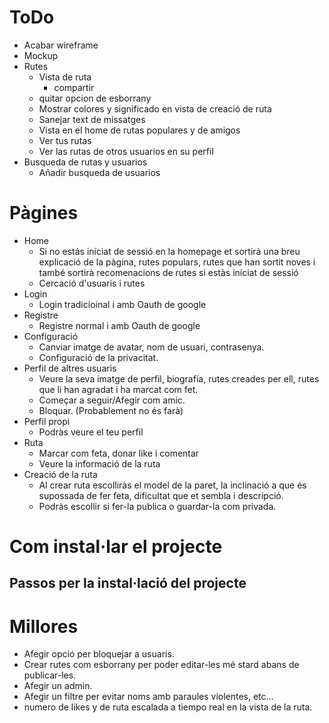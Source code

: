 # ToDo
- Acabar wireframe
- Mockup
- Rutes
    - Vista de ruta 
        - compartir
    - quitar opcion de esborrany
    - Mostrar colores y significado en vista de creació de ruta
    - Sanejar text de missatges 
    - Vista en el home de rutas populares y de amigos
    - Ver tus rutas 
    - Ver las rutas de otros usuarios en su perfil
- Busqueda de rutas y usuarios
    - Añadir busqueda de usuarios





# Pàgines
- Home 
    - Si no estás iniciat de sessió en la homepage et sortirà una breu explicació de la pàgina, rutes populars,  rutes que han sortit noves i també sortirà recomenacions de rutes si estàs iniciat de sessió
    - Cercació d'usuaris i rutes
- Login
    - Login tradicioinal i amb Oauth de google
- Registre
    - Registre normal i amb Oauth de google
- Configuració
    - Canviar imatge de avatar, nom de usuari, contrasenya.
    - Configuració de la privacitat.
- Perfil de altres usuaris
    - Veure la seva imatge de perfil, biografía, rutes creades per ell, rutes que li han agradat i ha marcat com fet.
    - Começar a seguir/Afegir com amic.
    - Bloquar. (Probablement no és farà)
- Perfil propi
    - Podràs veure el teu perfil 
- Ruta
    - Marcar com feta, donar like i comentar
    - Veure la informació de la ruta
- Creació de la ruta
    - Al crear ruta escolliràs el model de la paret, la inclinació a que és supossada de fer feta, dificultat que et sembla i descripció.
    - Podràs escollir si fer-la publica o guardar-la com privada.

# Com instal·lar el projecte
## Passos per la instal·lació del projecte

# Millores
- Afegir opció per bloquejar a usuaris. 
- Crear rutes com esborrany per poder editar-les mé stard abans de publicar-les.
- Afegir un admin.
- Afegir un filtre per evitar noms amb paraules violentes, etc...
- numero de likes y de ruta escalada a tiempo real en la vista de la ruta.


